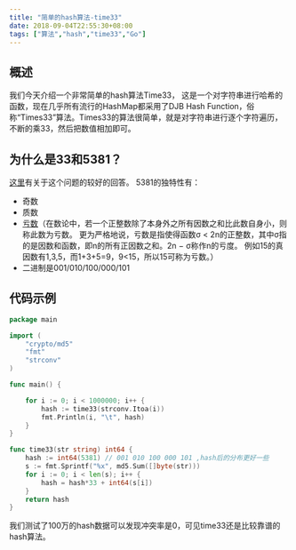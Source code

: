 ```yaml
---
title: "简单的hash算法-time33"
date: 2018-09-04T22:55:30+08:00
tags: ["算法","hash","time33","Go"]
---
```


## 概述
我们今天介绍一个非常简单的hash算法Time33， 这是一个对字符串进行哈希的函数，现在几乎所有流行的HashMap都采用了DJB Hash Function，俗称“Times33”算法。Times33的算法很简单，就是对字符串进行逐个字符遍历，不断的乘33，然后把数值相加即可。

## 为什么是33和5381？
[这里](https://stackoverflow.com/questions/10696223/reason-for-5381-number-in-djb-hash-function/13809282#13809282)有关于这个问题的较好的回答。
5381的独特性有：

- 奇数
- 质数
- [亏数](https://zh.wikipedia.org/zh-cn/%E4%BA%8F%E6%95%B0)（在数论中，若一个正整数除了本身外之所有因数之和比此数自身小，则称此数为亏数。 更为严格地说，亏数是指使得函数σ < 2n的正整数，其中σ指的是因数和函数，即n的所有正因数之和。2n − σ称作n的亏度。 例如15的真因数有1,3,5，而1+3+5=9，9<15，所以15可称为亏数。）
- 二进制是001/010/100/000/101 

## 代码示例
```go
package main

import (
	"crypto/md5"
	"fmt"
	"strconv"
)

func main() {

	for i := 0; i < 1000000; i++ {
		hash := time33(strconv.Itoa(i))
		fmt.Println(i, "\t", hash)
	}
}

func time33(str string) int64 {
	hash := int64(5381) // 001 010 100 000 101 ,hash后的分布更好一些
	s := fmt.Sprintf("%x", md5.Sum([]byte(str)))
	for i := 0; i < len(s); i++ {
		hash = hash*33 + int64(s[i])
	}
	return hash
}
```

我们测试了100万的hash数据可以发现冲突率是0，可见time33还是比较靠谱的hash算法。
